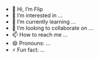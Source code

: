 - 👋 Hi, I’m Flip
- 👀 I’m interested in ...
- 🌱 I’m currently learning ...
- 💞️ I’m looking to collaborate on ...
- 📫 How to reach me ...
- 😄 Pronouns: ...
- ⚡ Fun fact: ...

<!---
Tarikulislamflip/Tarikulislamflip is a ✨ special ✨ repository because its `README.md` (this file) appears on your GitHub profile.
You can click the Preview link to take a look at your changes.
--->


